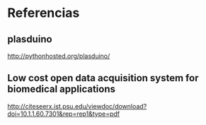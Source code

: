 # Referencias

## plasduino
http://pythonhosted.org/plasduino/

## Low cost open data acquisition system for biomedical applications
http://citeseerx.ist.psu.edu/viewdoc/download?doi=10.1.1.60.7301&rep=rep1&type=pdf
